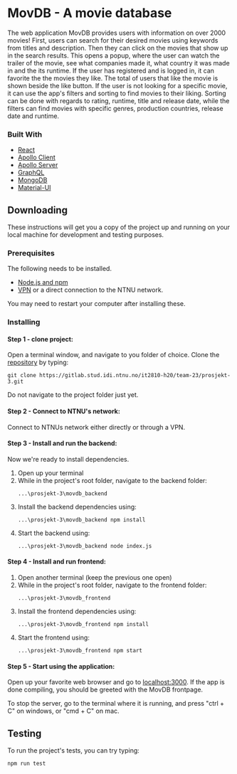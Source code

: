 # MovDB - A movie database

<!--# ![Cool image](path)-->

The web application MovDB provides users with information on over 2000 movies!
First, users can search for their desired movies using keywords from titles and description. Then they can click on the movies
that show up in the search results. This opens a popup, where the user can watch the trailer of the movie, see what companies
made it, what country it was made in and the its runtime. If the user has registered and is logged in, it can favorite the
the movies they like. The total of users that like the movie is shown beside the like button. 
If the user is not looking for a specific movie, it can use the app's filters and sorting to find movies to their liking.
Sorting can be done with regards to rating, runtime, title and release date, while the filters can find movies with 
specific genres, production countries, release date and runtime.

### Built With

* [React](https://reactjs.org/)
* [Apollo Client](https://www.apollographql.com/docs/react/)
* [Apollo Server](https://www.apollographql.com/docs/apollo-server/)
* [GraphQL](https://graphql.org/)
* [MongoDB](https://www.mongodb.com/)
* [Material-UI](https://material-ui.com/)

## Downloading

These instructions will get you a copy of the project up and running on your local machine for development and testing purposes.

### Prerequisites

The following needs to be installed.

- [Node.js and npm](https://nodejs.org/en/download/)
- [VPN](https://innsida.ntnu.no/wiki/-/wiki/Norsk/Installere+VPN) or a direct connection to the NTNU network.

You may need to restart your computer after installing these.

### Installing

#### Step 1 - clone project: 
Open a terminal window, and navigate to you folder of choice. Clone the [repository](https://gitlab.stud.idi.ntnu.no/it2810-h20/team-23/prosjekt-3) by typing: 

```
git clone https://gitlab.stud.idi.ntnu.no/it2810-h20/team-23/prosjekt-3.git
```
Do not navigate to the project folder just yet.

#### Step 2 - Connect to NTNU's network: 
Connect to NTNUs network either directly or through a VPN. 

#### Step 3 - Install and run the backend: 
Now we're ready to install dependencies. 
1. Open up your terminal
2. While in the project's root folder, navigate to the backend folder: 
    ``` 
    ...\prosjekt-3\movdb_backend 
    ```
2. Install the backend dependencies using: 
    ```
    ...\prosjekt-3\movdb_backend npm install
    ```
3. Start the backend using: 
    ``` 
    ...\prosjekt-3\movdb_backend node index.js
    ```

#### Step 4 - Install and run frontend:
1. Open another terminal (keep the previous one open)
2. While in the project's root folder, navigate to the frontend folder: 
    ``` 
    ...\prosjekt-3\movdb_frontend 
    ```
3. Install the frontend dependencies using: 
    ``` 
    ...\prosjekt-3\movdb_frontend npm install
    ```
4. Start the frontend using: 
    ``` 
    ...\prosjekt-3\movdb_frontend npm start
    ```

#### Step 5 - Start using the application:
Open up your favorite web browser and go to [localhost:3000](localhost:3000).
If the app is done compiling, you should be greeted with the MovDB frontpage.

To stop the server, go to the terminal where it is running, and press "ctrl + C" on windows, or "cmd + C" on mac.

## Testing

To run the project's tests, you can try typing:

```
npm run test
```

